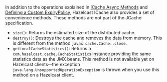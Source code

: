 
In addition to the operations explained in [ICache Async Methods](04_ICache_Async_Methods) and [Defining a Custom ExpiryPolicy](05_Defining_a_Custom_Expiry_Policy), Hazelcast ICache also provides a set of convenience methods. These methods are not part of the JCache specification.

 - `size()`: Returns the estimated size of the distributed cache.
 - `destroy()`: Destroys the cache and removes the data from memory. This is different from the method `javax.cache.Cache::close`.
 - `getLocalCacheStatistics()`: Returns a `com.hazelcast.cache.CacheStatistics` instance providing the same statistics data as the JMX beans. This method is not available yet on Hazelcast clients--the exception `java.lang.UnsupportedOperationException` is thrown when you use this method on a Hazelcast client.

